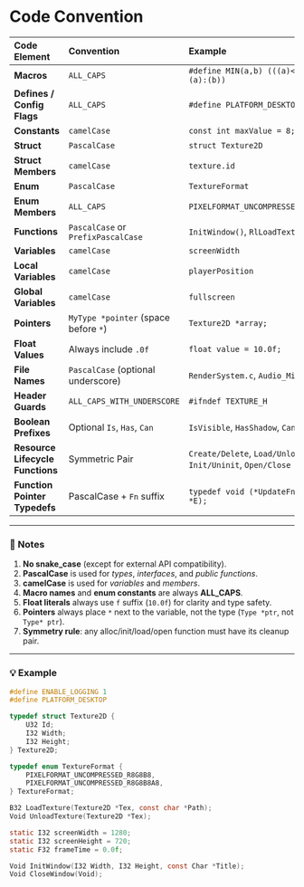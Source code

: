 # Code Convention

Code Element | Convention | Example
:--- | :--- | :---
**Macros** | `ALL_CAPS` | `#define MIN(a,b) (((a)<(b))?(a):(b))`
**Defines / Config Flags** | `ALL_CAPS` | `#define PLATFORM_DESKTOP`
**Constants** | `camelCase` | `const int maxValue = 8;`
**Struct** | `PascalCase` | `struct Texture2D`
**Struct Members** | `camelCase` | `texture.id`
**Enum** | `PascalCase` | `TextureFormat`
**Enum Members** | `ALL_CAPS` | `PIXELFORMAT_UNCOMPRESSED_R8G8B8`
**Functions** | `PascalCase` or `PrefixPascalCase` | `InitWindow()`, `RlLoadTexture()`
**Variables** | `camelCase` | `screenWidth`
**Local Variables** | `camelCase` | `playerPosition`
**Global Variables** | `camelCase` | `fullscreen`
**Pointers** | `MyType *pointer` (space before `*`) | `Texture2D *array;`
**Float Values** | Always include `.0f` | `float value = 10.0f;`
**File Names** | `PascalCase` (optional underscore) | `RenderSystem.c`, `Audio_Mixer.h`
**Header Guards** | `ALL_CAPS_WITH_UNDERSCORE` | `#ifndef TEXTURE_H`
**Boolean Prefixes** | Optional `Is`, `Has`, `Can` | `IsVisible`, `HasShadow`, `CanMove`
**Resource Lifecycle Functions** | Symmetric Pair | `Create/Delete`, `Load/Unload`, `Init/Uninit`, `Open/Close`
**Function Pointer Typedefs** | PascalCase + `Fn` suffix | `typedef void (*UpdateFn)(Entity *E);`

---

### 📏 Notes

1. **No snake_case** (except for external API compatibility).  
2. **PascalCase** is used for *types*, *interfaces*, and *public functions*.  
3. **camelCase** is used for *variables* and *members*.  
4. **Macro names** and **enum constants** are always **ALL_CAPS**.  
5. **Float literals** always use `f` suffix (`10.0f`) for clarity and type safety.  
6. **Pointers** always place `*` next to the variable, not the type (`Type *ptr`, not `Type* ptr`).  
7. **Symmetry rule**: any alloc/init/load/open function must have its cleanup pair.

---

### 💡 Example

```c
#define ENABLE_LOGGING 1
#define PLATFORM_DESKTOP

typedef struct Texture2D {
    U32 Id;
    I32 Width;
    I32 Height;
} Texture2D;

typedef enum TextureFormat {
    PIXELFORMAT_UNCOMPRESSED_R8G8B8,
    PIXELFORMAT_UNCOMPRESSED_R8G8B8A8,
} TextureFormat;

B32 LoadTexture(Texture2D *Tex, const char *Path);
Void UnloadTexture(Texture2D *Tex);

static I32 screenWidth = 1280;
static I32 screenHeight = 720;
static F32 frameTime = 0.0f;

Void InitWindow(I32 Width, I32 Height, const Char *Title);
Void CloseWindow(Void);
